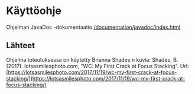 # Käyttöohje

Ohjelman JavaDoc -dokumentaatio [/documentation/javadoc/index.html](./javadoc/)

## Lähteet

Ohjelma toteutuksessa on käytetty Brianna Shades:n kuvia: Shades, B. (2017). lotsasmilesphoto.com, "WC: My First Crack at Focus Stacking".  Url: [https://lotsasmilesphoto.com/2017/11/19/wc-my-first-crack-at-focus-stacking/](https://lotsasmilesphoto.com/2017/11/19/wc-my-first-crack-at-focus-stacking/)
